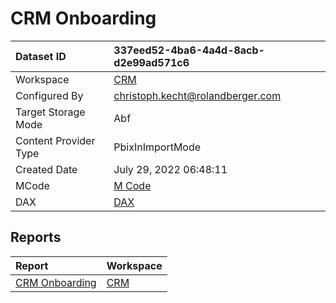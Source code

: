 



# CRM Onboarding

|Dataset ID|337eed52-4ba6-4a4d-8acb-d2e99ad571c6|
| :--- | :--- |
|Workspace|[CRM](../Workspaces/CRM.md)|
|Configured By|christoph.kecht@rolandberger.com|
|Target Storage Mode|Abf|
|Content Provider Type|PbixInImportMode|
|Created Date|July 29, 2022 06:48:11|
|MCode|[M Code](./CRM-Onboarding/mcode.md)|
|DAX|[DAX](./CRM-Onboarding/dax.md)|

## Reports

|Report|Workspace|
| :--- | :--- |
|[CRM Onboarding](../Reports/CRM-Onboarding.md)|[CRM](../Workspaces/CRM.md)|
